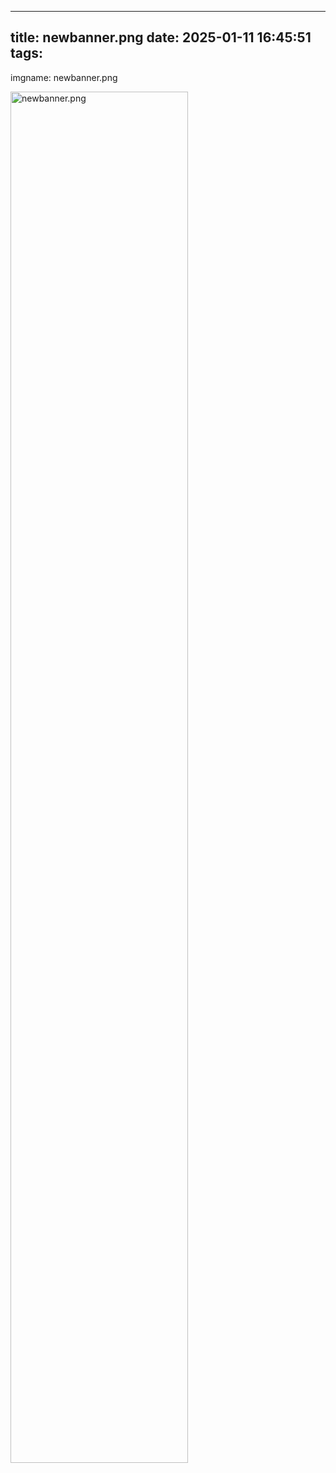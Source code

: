 
---
title: newbanner.png
date: 2025-01-11 16:45:51
tags:
---
imgname: newbanner.png
<!--more-->
<img src='/images/newbanner.png' alt='newbanner.png' width=75% height=75%>